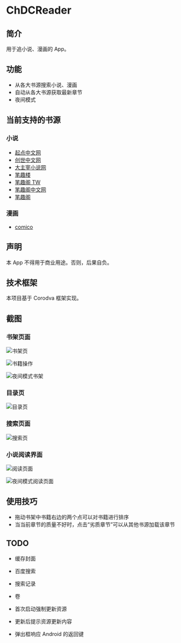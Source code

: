 # ChDCReader

## 简介

用于追小说、漫画的 App。

## 功能

* 从各大书源搜索小说、漫画
* 自动从各大书源获取最新章节
* 夜间模式

## 当前支持的书源

### 小说

* [起点中文网](http://www.qidian.com/)
* [创世中文网](http://chuangshi.qq.com/)
* [大主宰小说网](http://www.daizhuzai.com/)
* [笔趣楼](http://www.biqulou.net/)
* [笔趣阁 TW](http://www.biquge.com.tw/)
* [笔趣阁中文网](http://www.biqugezw.com/)
* [笔趣阁](http://www.biquge.com/)

### 漫画

* [comico](http://www.comico.com.tw/)

## 声明

本 App 不得用于商业用途。否则，后果自负。

## 技术框架

本项目基于 Corodva 框架实现。

## 截图


### 书架页面

![书架页](Screenshot/Screenshot_2017-03-24-21-08-27-044_com.chdc.reader.png)

![书籍操作](Screenshot/Screenshot_2017-03-24-21-08-31-689_com.chdc.reader.png)

![夜间模式书架](Screenshot/Screenshot_2017-03-24-21-09-18-075_com.chdc.reader.png)

### 目录页

![目录页](Screenshot/Screenshot_2017-03-24-21-11-24-410_com.chdc.reader.png)

### 搜索页面

![搜索页](Screenshot/Screenshot_2017-03-24-21-08-21-025_com.chdc.reader.png)

### 小说阅读界面

![阅读页面](Screenshot/Screenshot_2017-03-24-21-09-01-856_com.chdc.reader.png)

![夜间模式阅读页面](Screenshot/Screenshot_2017-03-24-21-09-14-051_com.chdc.reader.png)

## 使用技巧

* 拖动书架中书籍右边的两个点可以对书籍进行排序
* 当当前章节的质量不好时，点击“劣质章节”可以从其他书源加载该章节

## TODO

* 缓存封面
* 百度搜索
* 搜索记录
* 卷
* 首次启动强制更新资源
* 更新后提示资源更新内容


* 弹出框响应 Android 的返回键

